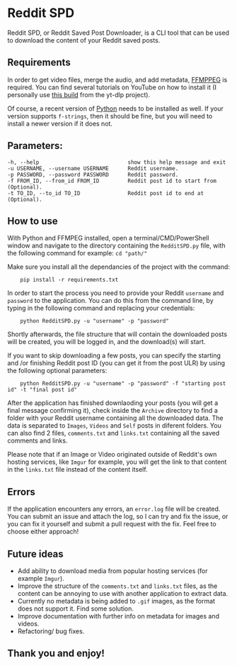 # Reddit SPD
Reddit SPD, or Reddit Saved Post Downloader, is a CLI tool that can be used to download the content of your Reddit saved posts.

## Requirements

In order to get video files, merge the audio, and add metadata, [FFMPPEG](https://ffmpeg.org/) is required. You can find several tutorials on YouTube on how to install it (I personally use [this build](https://github.com/yt-dlp/FFmpeg-Builds/releases/tag/latest) from the yt-dlp project).

Of course, a recent version of [Python](https://www.python.org/) needs to be installed as well. If your version supports `f-strings`, then it should be fine, but you will need to install a newer version if it does not.

## Parameters:
    -h, --help                            show this help message and exit
    -u USERNAME, --username USERNAME      Reddit username.
    -p PASSWORD, --password PASSWORD      Reddit password.
    -f FROM_ID, --from_id FROM_ID         Reddit post id to start from (Optional).
    -t TO_ID, --to_id TO_ID               Reddit post id to end at (Optional).

## How to use

With Python and FFMPEG installed, open a terminal/CMD/PowerShell window and navigate to the directory containing the `RedditSPD.py` file, with the following command for example: `cd "path/"`

Make sure you install all the dependancies of the project with the command:

        pip install -r requirements.txt

In order to start the process you need to provide your Reddit `username` and `password` to the application. You can do this from the command line, by typing in the following command and replacing your credentials:

        python RedditSPD.py -u "username" -p "password"

Shortly afterwards, the file structure that will contain the downloaded posts will be created, you will be logged in, and the download(s) will start.

If you want to skip downloading a few posts, you can specify the starting and /or finishing Reddit post ID (you can get it from the post ULR) by using the following optional parameters:

        python RedditSPD.py -u "username" -p "password" -f "starting post id" -t "final post id"

After the application has finished downlaoding your posts (you will get a final message confirming it), check inside the `Archive` directory to find a folder with your Reddit username containing all the downloaded data. The data is separated to `Images`, `Videos` and `Self` posts in diferent folders. You can also find 2 files, `comments.txt` and `links.txt` containing all the saved comments and links.

Please note that if an Image or Video originated outside of Reddit's own hosting services, like `Imgur` for example, you will get the link to that content in the `links.txt` file instead of the content itself.

## Errors

If the application encounters any errors, an `error.log` file will be created. You can submit an issue and attach the log, so I can try and fix the issue, or you can fix it yourself and submit a pull request with the fix. Feel free to choose either approach!

## Future ideas
- Add ability to download media from popular hosting services (for example `Imgur`).
- Improve the structure of the `comments.txt` and `links.txt` files, as the content can be annoying to use with another application to extract data.
- Currently no metadata is being added to `.gif` images, as the format does not support it. Find some solution.
- Improve documentation with further info on metadata for images and videos.
- Refactoring/ bug fixes.

## Thank you and enjoy!